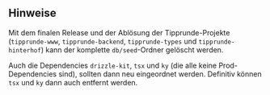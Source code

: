 ## Hinweise

Mit dem finalen Release und der Ablösung der Tipprunde-Projekte (`tipprunde-www`, `tipprunde-backend`,
`tipprunde-types` und `tipprunde-hinterhof`) kann der komplette `db/seed`-Ordner gelöscht werden.

Auch die Dependencies `drizzle-kit`, `tsx` und `ky` (die alle keine Prod-Dependencies sind), sollten
dann neu eingeordnet werden. Definitiv können `tsx` und `ky` dann auch entfernt werden.
